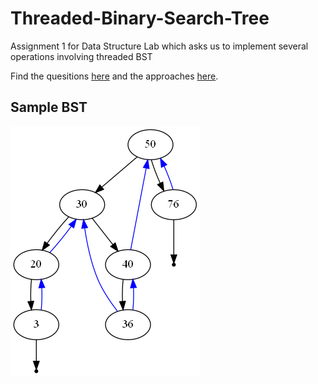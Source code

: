 # Threaded-Binary-Search-Tree
Assignment 1 for Data Structure Lab which asks us to implement several operations involving threaded BST

Find the quesitions [here](https://github.com/mellophi/Threaded-Binary-Search-Tree/blob/master/Assgn-BST.pdf) and the approaches [here](https://github.com/mellophi/Threaded-Binary-Search-Tree/blob/master/Assignment%201.pdf).

## Sample BST

![BST-Threaded](https://github.com/mellophi/Threaded-Binary-Search-Tree/blob/master/file.png)




